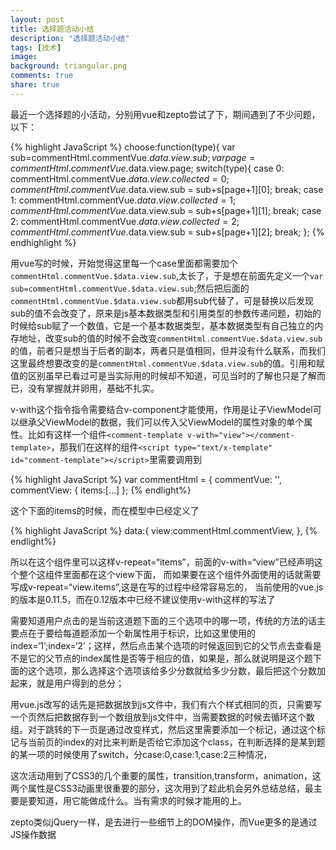 ```yaml
---
layout: post
title: 选择题活动小结
description: "选择题活动小结"
tags: [技术]
image:
background: triangular.png
comments: true
share: true
---
```


最近一个选择题的小活动，分别用vue和zepto尝试了下，期间遇到了不少问题，以下：

{% highlight JavaScript %}
choose:function(type){
                    var sub=commentHtml.commentVue.$data.view.sub;
                    var page = commentHtml.commentVue.$data.view.page;
                    switch(type){
                        case 0:
                            commentHtml.commentVue.$data.view.collected = 0;
                            commentHtml.commentVue.$data.view.sub = sub+s[page+1][0];
                            break;
                        case 1:
                            commentHtml.commentVue.$data.view.collected = 1;
                            commentHtml.commentVue.$data.view.sub = sub+s[page+1][1];
                            break;
                        case 2:
                            commentHtml.commentVue.$data.view.collected = 2;
                            commentHtml.commentVue.$data.view.sub = sub+s[page+1][2];
                            break;
                    };
{% endhighlight %}

用vue写的时候，开始觉得这里每一个case里面都需要加个```commentHtml.commentVue.$data.view.sub```,太长了，于是想在前面先定义一个```var sub=commentHtml.commentVue.$data.view.sub```;然后把后面的```commentHtml.commentVue.$data.view.sub```都用sub代替了，可是替换以后发现sub的值不会改变了，原来是js基本数据类型和引用类型的参数传递问题，初始的时候给sub赋了一个数值，它是一个基本数据类型，基本数据类型有自己独立的内存地址，改变sub的值的时候不会改变```commentHtml.commentVue.$data.view.sub```的值，前者只是想当于后者的副本，两者只是值相同，但并没有什么联系，而我们这里最终想要改变的是```commentHtml.commentVue.$data.view.sub```的值。引用和赋值的区别虽早已看过可是当实际用的时候却不知道，可见当时的了解也只是了解而已，没有掌握就并卵用，基础不扎实。

v-with这个指令指令需要结合v-component才能使用，作用是让子ViewModel可以继承父ViewModel的数据，我们可以传入父ViewModel的属性对象的单个属性。比如有这样一个组件```<comment-template v-with="view"></comment-template>```，那我们在这样的组件```<script type="text/x-template" id="comment-template"></script>```里需要调用到

{% highlight JavaScript %}
var commentHtml = {
	commentVue: '',
	commentView: {
	items:[…]
};
{% endlight%}

这个下面的items的时候，而在模型中已经定义了

{% highlight JavaScript %}
data:{
	view:commentHtml.commentView,
},
{% endlight%}

所以在这个组件里可以这样v-repeat=“items”，前面的v-with=“view”已经声明这个整个这组件里面都在这个view下面，
而如果要在这个组件外面使用的话就需要写成v-repeat=“view.items”,这是在写的过程中经常容易忘的，
当前使用的vue.js的版本是0.11.5，而在0.12版本中已经不建议使用v-with这样的写法了

需要知道用户点击的是当前这道题下面的三个选项中的哪一项，传统的方法的话主要点在于要给每道题添加一个新属性用于标识，比如这里使用的index=‘1’;index=‘2’；这样，然后点击某个选项的时候返回到它的父节点去查看是不是它的父节点的index属性是否等于相应的值，如果是，那么就说明是这个题下面的这个选项，那么选择这个选项该给多少分数就给多少分数，最后把这个分数加起来，就是用户得到的总分；

用vue.js改写的话先是把数据放到js文件中，我们有六个样式相同的页，只需要写一个页然后把数据存到一个数组放到js文件中，当需要数据的时候去循环这个数组。对于跳转的下一页是通过改变样式，然后这里需要添加一个标记，通过这个标记与当前页的index的对比来判断是否给它添加这个class，在判断选择的是某到题的某一项的时候使用了switch，分case:0,case:1,case:2三种情况，

这次活动用到了CSS3的几个重要的属性，transition,transform，animation，这两个属性是CSS3动画里很重要的部分，这次用到了趁此机会另外总结总结，最主要是要知道，用它能做成什么。当有需求的时候才能用的上。

zepto类似jQuery一样，是去进行一些细节上的DOM操作，而Vue更多的是通过JS操作数据